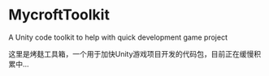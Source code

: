 # MycroftToolkit
A Unity code toolkit to help with quick development game project

这里是烤麸工具箱，一个用于加快Unity游戏项目开发的代码包，目前正在缓慢积累中...
